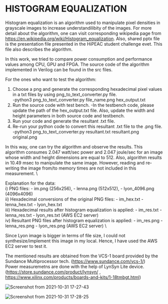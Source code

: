   # HISTOGRAM EQUALIZATION
  
  Histogram equalization is an algorithm used to manipulate pixel densities in grayscale images to increase understandilibity of the images. 
For more detail about the algorithm, one can visit corresponding wikipedia page from https://en.wikipedia.org/wiki/Histogram_equalization. Also, shared pptx file is the presentation file presented in the HiPEAC student challenge evet. This file also describes the algorithm.

  In this work, we tried to compare power consumption and performance values among CPU, GPU and FPGA. The source code of the algorithm implemented in Verilog can be found in the src files. 
  
  For the ones who want to test the algorithm:
  1) Choose a png and generate the corresponding hexadecimal pixel values in a txt files by using png_to_text_converter.py file.\
     -python3 png_to_text_converter.py file_name.png hex_output.txt
  2) Run the source code with test bench. 
     -In the testbench code, please update the path of the hex_output.txt file. Also, update the width and height parameters in both source code and testbench.   
  3) Run your code and generate the resultant .txt file. 
  4) Re-run your python code to convert this resultant .txt file to the .png file.\
     -python3 png_to_text_converter.py resultant.txt resultant.png original.png

  In this way, one can try the algorithm and observe the results.
  This algorithm consumes 2.047 watt/sec power and 2.047 joule/sec for an image whose width and height dimensions are equal to 512.  Also, algorithm results in 10.49 msec to manipulate the same image. However, reading and re-writing the image from/to memory times are not included in this measurement. \
  
  Explanation for the data: \
i) PNG files:
    - im.png (256x256), 
    - lenna.png (512x512), 
    - lyon_4096.png (4096x4096) \
ii) Hexadecimal conversions of the original PNG files:
    - im_hex.txt
    - lenna_hex.txt
    - lyon_hex.txt \
iii) Hexadecimal results after histogram equalization is applied:
    - im_res.txt
    - lenna_res.txt
    - lyon_res.txt (AWS EC2 server) \
iv) Resultant PNG files after histogram equalization is applied:
    - im_res.png
    - lenna_res.png
    - lyon_res.png (AWS EC2 server) \
  
  Since Lyon image is bigger in terms of file size, I could not synthesize/implement this image in my local. Hence, I have used the AWS EC2 server to test it. 

  The mentioned results are obtained from the VCS-1 board provided by the Sundance Multiprocessor tech.  (https://www.sundance.com/vcs-1/) \
  Power measuremetns are done with the help of LynSyn Lite device.  (https://store.sundance.com/product/lynsyn/ , https://www.xilinx.com/products/boards-and-kits/1-18tmbgt.html)
  																	 
 
![Screenshot from 2021-10-31 17-27-43](https://user-images.githubusercontent.com/73446582/139588356-15aa5e86-5c13-453f-9142-923f9bb0d6aa.png)
 
  
![Screenshot from 2021-10-31 17-28-25](https://user-images.githubusercontent.com/73446582/139588382-1616353d-abb2-43e1-a404-81089cb1efde.png)
